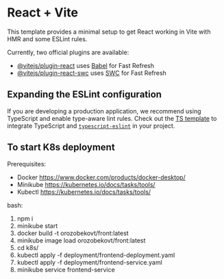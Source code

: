 # React + Vite

This template provides a minimal setup to get React working in Vite with HMR and some ESLint rules.

Currently, two official plugins are available:

- [@vitejs/plugin-react](https://github.com/vitejs/vite-plugin-react/blob/main/packages/plugin-react/README.md) uses [Babel](https://babeljs.io/) for Fast Refresh
- [@vitejs/plugin-react-swc](https://github.com/vitejs/vite-plugin-react-swc) uses [SWC](https://swc.rs/) for Fast Refresh

## Expanding the ESLint configuration

If you are developing a production application, we recommend using TypeScript and enable type-aware lint rules. Check out the [TS template](https://github.com/vitejs/vite/tree/main/packages/create-vite/template-react-ts) to integrate TypeScript and [`typescript-eslint`](https://typescript-eslint.io) in your project.

## To start K8s deployment

Prerequisites:
- Docker https://www.docker.com/products/docker-desktop/
- Minikube https://kubernetes.io/docs/tasks/tools/
- Kubectl https://kubernetes.io/docs/tasks/tools/

bash:
1. npm i
2. minikube start
3. docker build -t orozobekovt/front:latest
4. minikube image load orozobekovt/front:latest
5. cd k8s/
6. kubectl apply -f deployment/frontend-deployment.yaml
7. kubectl apply -f deployment/frontend-service.yaml
8. minikube service frontend-service
